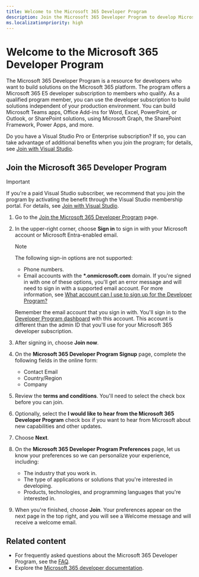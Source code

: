 ```yaml
---
title: Welcome to the Microsoft 365 Developer Program
description: Join the Microsoft 365 Developer Program to develop Microsoft 365 solutions independent of your production environment.
ms.localizationpriority: high
---
```


# Welcome to the Microsoft 365 Developer Program

The Microsoft 365 Developer Program is a resource for developers who want to build solutions on the Microsoft 365 platform. The program offers a Microsoft 365 E5 developer subscription to members who qualify. As a qualified program member, you can use the developer subscription to build solutions independent of your production environment. You can build Microsoft Teams apps, Office Add-ins for Word, Excel, PowerPoint, or Outlook, or SharePoint solutions, using Microsoft Graph, the SharePoint Framework, Power Apps, and more.

Do you have a Visual Studio Pro or Enterprise subscription? If so, you can take advantage of additional benefits when you join the program; for details, see [Join with Visual Studio](join-with-visual-studio.md).

## Join the Microsoft 365 Developer Program

> [!IMPORTANT]
> If you're a paid Visual Studio subscriber, we recommend that you join the program by activating the benefit through the Visual Studio membership portal. For details, see [Join with Visual Studio](join-with-visual-studio.md).

1. Go to the [Join the Microsoft 365 Developer Program](https://developer.microsoft.com/en-us/microsoft-365/dev-program) page. 

2. In the upper-right corner, choose **Sign in** to sign in with your Microsoft account or Microsoft Entra-enabled email.

    > [!NOTE]
    > The following sign-in options are not supported:
    > - Phone numbers. 
    > - Email accounts with the **\*.onmicrosoft.com** domain. 
    > If you're signed in with one of these options, you'll get an error message and will need to sign in with a supported email account. For more information, see [What account can I use to sign up for the Developer Program?](/office/developer-program/microsoft-365-developer-program-faq?source=docs#what-account-can-i-use-to-sign-up-for-the-microsoft-365-developer-program-)
    
    Remember the email account that you sign in with. You'll sign in to the [Developer Program dashboard](https://developer.microsoft.com/en-us/microsoft-365/profile) with this account. This account is different than the admin ID that you'll use for your Microsoft 365 developer subscription.

3. After signing in, choose **Join now**.

4. On the **Microsoft 365 Developer Program Signup** page, complete the following fields in the online form:

    - Contact Email
    - Country/Region
    - Company

5. Review the **terms and conditions**. You'll need to select the check box before you can join.

6. Optionally, select the **I would like to hear from the Microsoft 365 Developer Program** check box if you want to hear from Microsoft about new capabilities and other updates. 

7. Choose **Next**.

8. On the **Microsoft 365 Developer Program Preferences** page, let us know your preferences so we can personalize your experience, including:

    - The industry that you work in.
    - The type of applications or solutions that you're interested in developing.
    - Products, technologies, and programming languages that you're interested in.

9. When you're finished, choose **Join**. Your preferences appear on the next page in the top right, and you will see a Welcome message and will receive a welcome email.



## Related content

- For frequently asked questions about the Microsoft 365 Developer Program, see the [FAQ](microsoft-365-developer-program-faq.yml).
- Explore the [Microsoft 365 developer documentation](/microsoft-365/developer).
